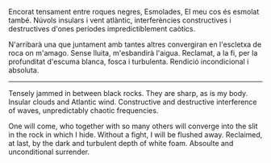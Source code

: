 Encorat tensament entre roques negres, 
Esmolades, 
El meu cos és esmolat també. 
Núvols insulars i vent atlàntic, 
interferències constructives i destructives d'ones
períodes impredictiblement caòtics. 

N'arribarà una que juntament amb tantes altres convergiran en 
l'escletxa de roca on m'amago.
Sense lluita, m'esbandirà l'aigua. Reclamat, a la fi,
per la profunditat d'escuma blanca, fosca i turbulenta. 
Rendició incondicional i absoluta. 

---

Tensely jammed in between black rocks. 
They are sharp,
as is my body.
Insular clouds and Atlantic wind. 
Constructive and destructive interference of waves,
unpredictably chaotic frequencies. 

One will come, who together with so many others will converge 
into the slit in the rock in which I hide.
Without a fight, I will be flushed away. Reclaimed, at last,
by the dark and turbulent depth of white foam. 
Absoulte and unconditional surrender. 